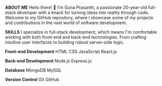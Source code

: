 **ABOUT ME**
Hello there! 👋 I'm Guna Prasanth, a passionate 20-year-old full-stack developer with a knack for turning ideas into reality through code. Welcome to my GitHub repository, where I showcase some of my projects and contributions in the vast world of software development.

**SKILLS**
I specialize in full-stack development, which means I'm comfortable working with both front-end and back-end technologies. From crafting intuitive user interfaces to building robust server-side logic.

**Front-end Development**
HTML
CSS
JavaScript
React.js

**Back-end Development**
Node.js
Express.js

**Database**
MongoDB
MySQL

**Version Control**
Git
GitHub
